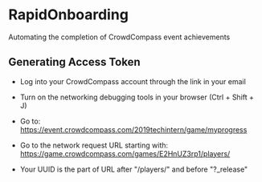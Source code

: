# RapidOnboarding
Automating the completion of CrowdCompass event achievements


## Generating Access Token

- Log into your CrowdCompass account through the link in your email

- Turn on the networking debugging tools in your browser (Ctrl + Shift + J)

- Go to: https://event.crowdcompass.com/2019techintern/game/myprogress

- Go to the network request URL starting with: https://game.crowdcompass.com/games/E2HnUZ3rp1/players/

- Your UUID is the part of URL after "/players/" and before "?_release"

